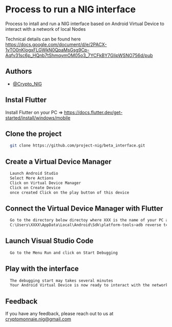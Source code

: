 # Process to run a NIG interface

Process to intall and run a NIG interface based on Android Virtual Device to interact with a network of local Nodes

Technical details can be found here https://docs.google.com/document/d/e/2PACX-1vTO0nKIogxFLGWkN0QpaMsGsg9Cp-Aqfv31sc6p_HQnb7tShmqymOM05o3_7YCFkBY7GIipWSNO756d/pub

## Authors

- [@Crypto_NIG](https://github.com/nigcrypto)


## Instal Flutter

Install Flutter on your PC => https://docs.flutter.dev/get-started/install/windows/mobile

## Clone the project

```bash
  git clone https://github.com/project-nig/beta_interface.git
```

## Create a Virtual Device Manager
```bash
  Launch Android Studio
  Select More Actions
  Click on Virtual Device Manager
  Click on Create Device
  once created Click on the play button of this device
```
## Connect the Virtual Device Manager with Flutter
```bash
  Go to the directory below directoy where XXX is the name of your PC and launch this script
  C:\Users\XXXX\AppData\Local\Android\Sdk\platform-tools>adb reverse tcp:5000 tcp:5000

```

## Launch Visual Studio Code
```bash
  Go to the Menu Run and click on Start Debugging
```

## Play with the interface
```bash
  The debugging start may takes several minutes
  Your Android Virtual Device is now ready to interact with the network of local nodes 
```

## Feedback

If you have any feedback, please reach out to us at cryptomonnaie.nig@gmail.com

